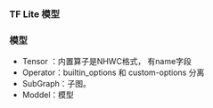 ### TF Lite 模型
### 模型
- Tensor ：内置算子是NHWC格式， 有name字段
- Operator：builtin_options 和 custom-options 分离
- SubGraph：子图。
- Moddel：模型
